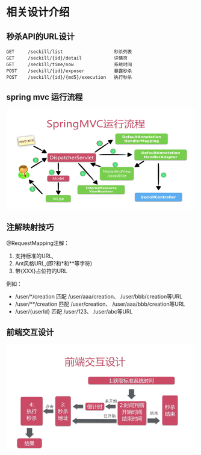 # 相关设计介绍

## 秒杀API的URL设计

```
GET     /seckill/list                   秒杀列表
GET     /seckill/{id}/detail            详情页
GET     /seckill/time/now               系统时间
POST    /seckill/{id}/exposer           暴露秒杀
POST    /seckill/{id}/{md5}/execution   执行秒杀
```

## spring mvc 运行流程

![spring mvc 运行流程](images/spring-mvc-flow.png)


## 注解映射技巧

@RequestMapping注解：

1. 支持标准的URL,
2. Ant风格URL,(即?和*和**等字符)
3. 带{XXX}占位符的URL


例如：

- /user/*/creation    匹配 /user/aaa/creation、 /user/bbb/creation等URL
- /user/**/creation   匹配 /user/creation、 /user/aaa/bbb/creation等URL
- /user/{userId}      匹配 /user/123、 /user/abc等URL

## 前端交互设计

![前端交互设计](images/font-end-interactive-desgin.png)